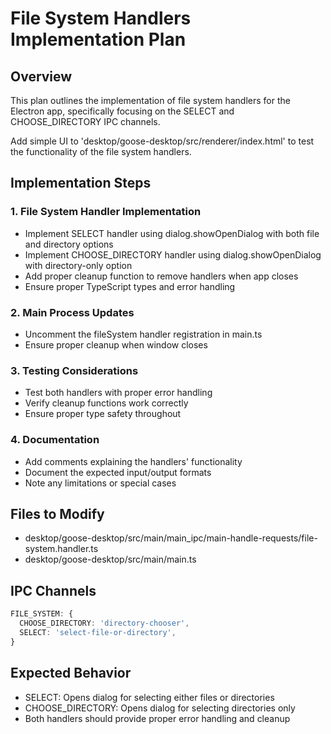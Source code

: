 # File System Handlers Implementation Plan

## Overview
This plan outlines the implementation of file system handlers for the Electron app, specifically focusing on the SELECT and CHOOSE_DIRECTORY IPC channels.

Add simple UI to 'desktop/goose-desktop/src/renderer/index.html' to test the functionality of the file system handlers.

## Implementation Steps

### 1. File System Handler Implementation
- Implement SELECT handler using dialog.showOpenDialog with both file and directory options
- Implement CHOOSE_DIRECTORY handler using dialog.showOpenDialog with directory-only option
- Add proper cleanup function to remove handlers when app closes
- Ensure proper TypeScript types and error handling

### 2. Main Process Updates
- Uncomment the fileSystem handler registration in main.ts
- Ensure proper cleanup when window closes

### 3. Testing Considerations
- Test both handlers with proper error handling
- Verify cleanup functions work correctly
- Ensure proper type safety throughout

### 4. Documentation
- Add comments explaining the handlers' functionality
- Document the expected input/output formats
- Note any limitations or special cases

## Files to Modify
- desktop/goose-desktop/src/main/main_ipc/main-handle-requests/file-system.handler.ts
- desktop/goose-desktop/src/main/main.ts

## IPC Channels
```typescript
FILE_SYSTEM: {
  CHOOSE_DIRECTORY: 'directory-chooser',
  SELECT: 'select-file-or-directory',
}
```

## Expected Behavior
- SELECT: Opens dialog for selecting either files or directories
- CHOOSE_DIRECTORY: Opens dialog for selecting directories only
- Both handlers should provide proper error handling and cleanup